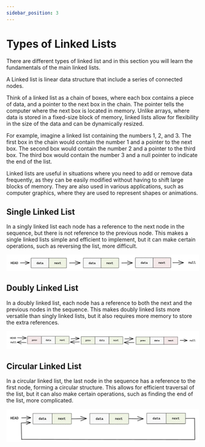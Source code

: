 ```yaml
---
sidebar_position: 3
---
```


# Types of Linked Lists

There are different types of linked list and in this section you will learn the fundamentals
of the main linked lists.

A Linked list is linear data structure that include a series of connected nodes.

Think of a linked list as a chain of boxes, where each box contains a piece of data, and a pointer
to the next box in the chain. The pointer tells the computer where the next box is located in memory. Unlike arrays,
where data is stored in a fixed-size block of memory, linked lists allow for flexibility in the
size of the data and can be dynamically resized.

For example, imagine a linked list containing the numbers 1, 2, and 3. The first box in the chain would
contain the number 1 and a pointer to the next box. The second box would contain the number 2 and a
pointer to the third box. The third box would contain the number 3 and a null pointer
to indicate the end of the list.

Linked lists are useful in situations where you need to add or remove data frequently, as they can be easily modified
without having to shift large blocks of memory. They are also used in various applications, such as computer graphics,
where they are used to represent shapes or animations.

## Single Linked List

In a singly linked list each node has a reference to the next node in the sequence, but
there is not reference to the previous node. This makes a single linked lists simple and
efficient to implement, but it can make certain operations, such as reversing the list,
more difficult.

![Singly Linked List](../../static/img/singly-linked-list.webp)

## Doubly Linked List

In a doubly linked list, each node has a reference to both the next and the previous
nodes in the sequence. This makes doubly linked lists more versatile than
singly linked lists, but it also requires more memory to store the
extra references.

![Doubly Linked List](../../static/img/doubly-linked-list.webp)

## Circular Linked List

In a circular linked list, the last node in the sequence has a reference to the first node,
forming a circular structure. This allows for efficient traversal of the list, but
it can also make certain operations, such as finding the end of the list, more
complicated.

![Circular Linked List](../../static/img/circular-linked-list.webp)
